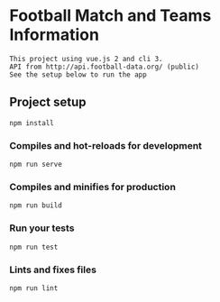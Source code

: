 # Football Match and Teams Information
```
This project using vue.js 2 and cli 3.
API from http://api.football-data.org/ (public)
See the setup below to run the app
```

## Project setup
```
npm install
```

### Compiles and hot-reloads for development
```
npm run serve
```

### Compiles and minifies for production
```
npm run build
```

### Run your tests
```
npm run test
```

### Lints and fixes files
```
npm run lint
```

